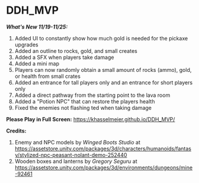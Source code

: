 # DDH_MVP
***What's New 11/19-11/25:***
1. Added UI to constantly show how much gold is needed for the pickaxe upgrades
2. Added an outline to rocks, gold, and small creates
3. Added a SFX when players take damage
4. Added a mini map
5. Players can now randomly obtain a small amount of rocks (ammo), gold, or health from small crates
6. Added an entrance for tall players only and an entrance for short players only
7. Added a direct pathway from the starting point to the lava room
8. Added a "Potion NPC" that can restore the players health
9. Fixed the enemies not flashing ted when taking damage

**Please Play in Full Screen:** https://khasselmeier.github.io/DDH_MVP/

**Credits:**
1. Enemy and NPC models by *Winged Boots Studio* at https://assetstore.unity.com/packages/3d/characters/humanoids/fantasy/stylized-npc-peasant-nolant-demo-252440
2. Wooden boxes and lanterns by *Gregory Seguru* at https://assetstore.unity.com/packages/3d/environments/dungeons/mine-92461
